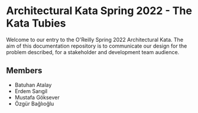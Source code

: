 # Architectural Kata Spring 2022 - The Kata Tubies

Welcome to our entry to the O'Reilly Spring 2022 Architectural Kata. The aim of this documentation repository is to communicate our design for the problem described, for a stakeholder and development team audience.

## Members

- Batuhan Atalay
- Erdem Sarıgil
- Mustafa Göksever
- Özgür Bağlıoğlu
